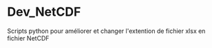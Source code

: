 # Dev_NetCDF
 Scripts python pour améliorer et changer l'extention de fichier xlsx en fichier NetCDF
